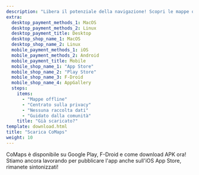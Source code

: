 ```yaml
---
description: "Libera il potenziale della navigazione! Scopri le mappe offline, le funzioni incentrate sulla privacy e un'app guidata dalla comunità"
extra:
  desktop_payment_methods_1: MacOS
  desktop_payment_methods_2: Linux
  desktop_payment_title: Desktop
  desktop_shop_name_1: MacOS
  desktop_shop_name_2: Linux
  mobile_payment_methods_1: iOS
  mobile_payment_methods_2: Android
  mobile_payment_title: Mobile
  mobile_shop_name_1: "App Store"
  mobile_shop_name_2: "Play Store"
  mobile_shop_name_3: F-Droid
  mobile_shop_name_4: AppGallery
  steps:
    items:
      - "Mappe offline"
      - "Centrato sulla privacy"
      - "Nessuna raccolta dati"
      - "Guidato dalla comunità"
    title: "Già scaricato?"
template: download.html
title: "Scarica CoMaps"
weight: 10
---
```


CoMaps è disponibile su Google Play, F-Droid e come download APK ora! Stiamo
ancora lavorando per pubblicare l'app anche sull'iOS App Store, rimanete
sintonizzati!
